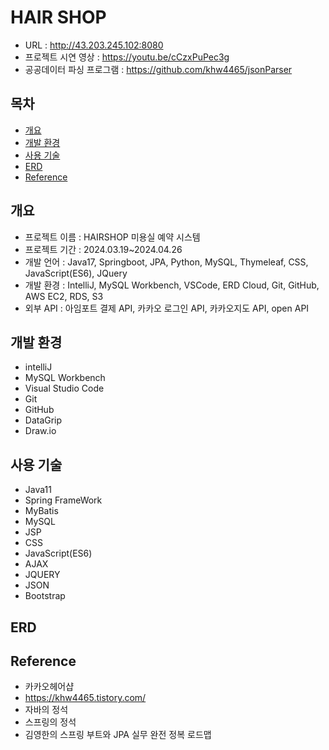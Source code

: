 # HAIR SHOP
* URL : http://43.203.245.102:8080
* 프로젝트 시연 영상 : https://youtu.be/cCzxPuPec3g
* 공공데이터 파싱 프로그램 : https://github.com/khw4465/jsonParser

## 목차
* [개요](#개요)
* [개발 환경](#개발-환경)
* [사용 기술](#사용-기술)
* [ERD](#ERD)
* [Reference](#Reference)

## 개요
* 프로젝트 이름 : HAIRSHOP 미용실 예약 시스템
* 프로젝트 기간 : 2024.03.19~2024.04.26
* 개발 언어 : Java17, Springboot, JPA, Python, MySQL, Thymeleaf, CSS, JavaScript(ES6), JQuery
* 개발 환경 : IntelliJ, MySQL Workbench, VSCode, ERD Cloud, Git, GitHub, AWS EC2, RDS, S3
* 외부 API : 아임포트 결제 API, 카카오 로그인 API, 카카오지도 API, open API

## 개발 환경
* intelliJ
* MySQL Workbench
* Visual Studio Code
* Git
* GitHub
* DataGrip
* Draw.io

## 사용 기술
* Java11
* Spring FrameWork
* MyBatis
* MySQL
* JSP
* CSS
* JavaScript(ES6)
* AJAX
* JQUERY
* JSON
* Bootstrap

## ERD


## Reference
* 카카오헤어샵
* https://khw4465.tistory.com/
* 자바의 정석
* 스프링의 정석
* 김영한의 스프링 부트와 JPA 실무 완전 정복 로드맵
